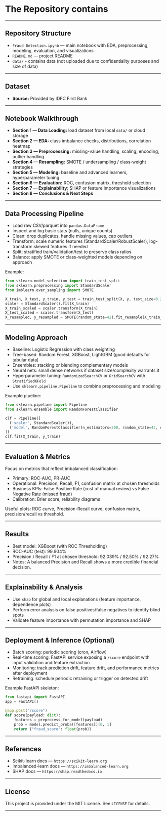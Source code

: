 
# The Repository contains 
---

## Repository Structure

- `Fraud Detection.ipynb` — main notebook with EDA, preprocessing, modeling, evaluation, and visualizations  
- `README.md` — project README 
- `data/` - contains data (not uploaded due to confidentiality purposes and size of data)

---

## Dataset

- **Source:** Provided by IDFC First Bank

---

## Notebook Walkthrough

- **Section 1 — Data Loading:** load dataset from local `data/` or cloud storage  
- **Section 2 — EDA:** class imbalance checks, distributions, correlation heatmap  
- **Section 3 — Preprocessing:** missing-value handling, scaling, encoding, outlier handling  
- **Section 4 — Resampling:** SMOTE / undersampling / class-weight strategies  
- **Section 5 — Modeling:** baseline and advanced learners, hyperparameter tuning  
- **Section 6 — Evaluation:** ROC, confusion matrix, threshold selection  
- **Section 7 — Explainability:** SHAP or feature importance visualizations  
- **Section 8 — Conclusions & Next Steps**

---

## Data Processing Pipeline

- Load raw CSV/parquet into `pandas.DataFrame`  
- Inspect and log basic stats (nulls, unique counts)  
- Clean: drop duplicates, handle missing values, cap outliers  
- Transform: scale numeric features (StandardScaler/RobustScaler), log-transform skewed features if needed  
- Split: stratified train/validation/test to preserve class ratios  
- Balance: apply SMOTE or class-weighted models depending on approach

Example:
```python
from sklearn.model_selection import train_test_split
from sklearn.preprocessing import StandardScaler
from imblearn.over_sampling import SMOTE

X_train, X_test, y_train, y_test = train_test_split(X, y, test_size=0.2, stratify=y, random_state=42)
scaler = StandardScaler().fit(X_train)
X_train_scaled = scaler.transform(X_train)
X_test_scaled = scaler.transform(X_test)
X_resampled, y_resampled = SMOTE(random_state=42).fit_resample(X_train_scaled, y_train)
```

---

## Modeling Approach

- Baseline: Logistic Regression with class weighting  
- Tree-based: Random Forest, XGBoost, LightGBM (good defaults for tabular data)  
- Ensembles: stacking or blending complementary models  
- Neural nets: small dense networks if dataset size/complexity warrants it  
- Hyperparameter tuning: `RandomizedSearchCV` or `GridSearchCV` with `StratifiedKFold`  
- Use `sklearn.pipeline.Pipeline` to combine preprocessing and modeling

Example pipeline:
```python
from sklearn.pipeline import Pipeline
from sklearn.ensemble import RandomForestClassifier

clf = Pipeline([
  ('scaler', StandardScaler()),
  ('model', RandomForestClassifier(n_estimators=200, random_state=42, class_weight='balanced'))
])
clf.fit(X_train, y_train)
```

---

## Evaluation & Metrics

Focus on metrics that reflect imbalanced classification:

- Primary: ROC-AUC, PR-AUC  
- Operational: Precision, Recall, F1, confusion matrix at chosen thresholds  
- Business KPIs: False Positive Rate (cost of manual review) vs False Negative Rate (missed fraud)  
- Calibration: Brier score, reliability diagrams

Useful plots: ROC curve, Precision-Recall curve, confusion matrix, precision/recall vs threshold.

---

## Results 

- Best model: XGBoost (with ROC Thresholding)  
- ROC-AUC (test): 99.904%  
- Precision / Recall / F1 at chosen threshold: 92.039% / 92.50% / 92.27% 
- Notes: A balanced Precision and Recall shows a more credible financial decision.

---

## Explainability & Analysis

- Use `shap` for global and local explanations (feature importance, dependence plots)  
- Perform error analysis on false positives/false negatives to identify blind spots  
- Validate feature importance with permutation importance and SHAP

---

## Deployment & Inference (Optional)

- Batch scoring: periodic scoring (cron, Airflow)  
- Real-time scoring: FastAPI service exposing a `/score` endpoint with input validation and feature extraction  
- Monitoring: track prediction drift, feature drift, and performance metrics after deployment  
- Retraining: schedule periodic retraining or trigger on detected drift

Example FastAPI skeleton:
```python
from fastapi import FastAPI
app = FastAPI()

@app.post("/score")
def score(payload: dict):
    features = preprocess_for_model(payload)
    prob = model.predict_proba([features])[0, 1]
    return {"fraud_score": float(prob)}
```

---




## References
  
- Scikit-learn docs — `https://scikit-learn.org`  
- Imbalanced-learn docs — `https://imbalanced-learn.org`  
- SHAP docs — `https://shap.readthedocs.io`

---

## License

This project is provided under the MIT License. See `LICENSE` for details.

---